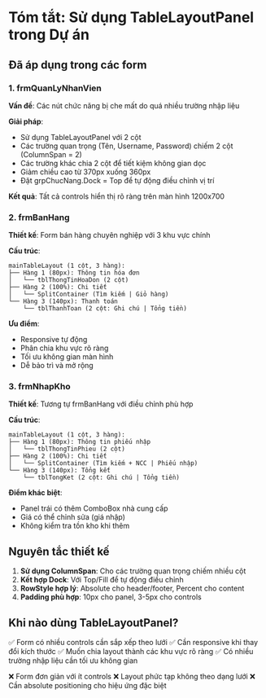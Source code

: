 # Tóm tắt: Sử dụng TableLayoutPanel trong Dự án

## Đã áp dụng trong các form

### 1. frmQuanLyNhanVien
**Vấn đề**: Các nút chức năng bị che mất do quá nhiều trường nhập liệu

**Giải pháp**:
- Sử dụng TableLayoutPanel với 2 cột
- Các trường quan trọng (Tên, Username, Password) chiếm 2 cột (ColumnSpan = 2)
- Các trường khác chia 2 cột để tiết kiệm không gian dọc
- Giảm chiều cao từ 370px xuống 360px
- Đặt grpChucNang.Dock = Top để tự động điều chỉnh vị trí

**Kết quả**: Tất cả controls hiển thị rõ ràng trên màn hình 1200x700

### 2. frmBanHang
**Thiết kế**: Form bán hàng chuyên nghiệp với 3 khu vực chính

**Cấu trúc**:
```
mainTableLayout (1 cột, 3 hàng):
├── Hàng 1 (80px): Thông tin hóa đơn
│   └── tblThongTinHoaDon (2 cột)
├── Hàng 2 (100%): Chi tiết
│   └── SplitContainer (Tìm kiếm | Giỏ hàng)
└── Hàng 3 (140px): Thanh toán
    └── tblThanhToan (2 cột: Ghi chú | Tổng tiền)
```

**Ưu điểm**:
- Responsive tự động
- Phân chia khu vực rõ ràng
- Tối ưu không gian màn hình
- Dễ bảo trì và mở rộng

### 3. frmNhapKho
**Thiết kế**: Tương tự frmBanHang với điều chỉnh phù hợp

**Cấu trúc**:
```
mainTableLayout (1 cột, 3 hàng):
├── Hàng 1 (80px): Thông tin phiếu nhập
│   └── tblThongTinPhieu (2 cột)
├── Hàng 2 (100%): Chi tiết
│   └── SplitContainer (Tìm kiếm + NCC | Phiếu nhập)
└── Hàng 3 (140px): Tổng kết
    └── tblTongKet (2 cột: Ghi chú | Tổng tiền)
```

**Điểm khác biệt**:
- Panel trái có thêm ComboBox nhà cung cấp
- Giá có thể chỉnh sửa (giá nhập)
- Không kiểm tra tồn kho khi thêm

## Nguyên tắc thiết kế

1. **Sử dụng ColumnSpan**: Cho các trường quan trọng chiếm nhiều cột
2. **Kết hợp Dock**: Với Top/Fill để tự động điều chỉnh
3. **RowStyle hợp lý**: Absolute cho header/footer, Percent cho content
4. **Padding phù hợp**: 10px cho panel, 3-5px cho controls

## Khi nào dùng TableLayoutPanel?

✅ Form có nhiều controls cần sắp xếp theo lưới
✅ Cần responsive khi thay đổi kích thước
✅ Muốn chia layout thành các khu vực rõ ràng
✅ Có nhiều trường nhập liệu cần tối ưu không gian

❌ Form đơn giản với ít controls
❌ Layout phức tạp không theo dạng lưới
❌ Cần absolute positioning cho hiệu ứng đặc biệt
